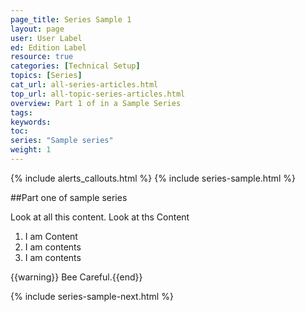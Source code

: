 ```yaml
---
page_title: Series Sample 1
layout: page
user: User Label
ed: Edition Label
resource: true
categories: [Technical Setup]
topics: [Series]
cat_url: all-series-articles.html
top_url: all-topic-series-articles.html
overview: Part 1 of in a Sample Series
tags:
keywords:
toc:
series: "Sample series"
weight: 1
---
```

{% include alerts_callouts.html %}
{% include series-sample.html  %}

##Part one of sample series


Look at all this content. Look at ths Content

1. I am Content
2. I am contents
3. I am contents

{{warning}} Bee Careful.{{end}}</div>


{% include series-sample-next.html %}
